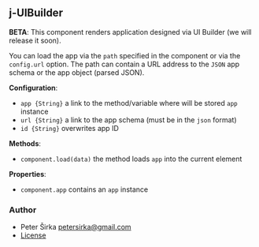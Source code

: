 ## j-UIBuilder

__BETA__: This component renders application designed via UI Builder (we will release it soon).

You can load the app via the `path` specified in the component or via the `config.url` option. The path can contain a URL address to the `JSON` app schema or the app object (parsed JSON).

__Configuration__:

- `app {String}` a link to the method/variable where will be stored `app` instance
- `url {String}` a link to the app schema (must be in the `json` format)
- `id {String}` overwrites app ID

__Methods__:

- `component.load(data)` the method loads `app` into the current element

__Properties__:

- `component.app` contains an `app` instance

### Author

- Peter Širka <petersirka@gmail.com>
- [License](https://www.totaljs.com/license/)